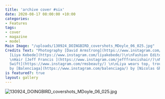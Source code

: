 ```yaml
---
title: 'archive cover #six'
date: 2020-08-17 08:00:00 +10:00
categories:
- Features
tags:
- cover
- magazine
- model
Main Image: "/uploads/130924_DOINGBIRD_covershots_MDoyle_06_025.jpg"
Credits Text: "Photography [David Armstrong](https://www.instagram.com/davidarmstrongarchive/)\nModel
  [Liya Kebede](https://www.instagram.com/liyakebede/)\n\nFashion Editor [Trevor Stones](https://www.instagram.com/trevorstones/)
  \nHair [Jeff Francis ](https://www.instagram.com/jefffrancishair/)\nMake up [Rose-Marie
  Swift](https://www.instagram.com/rmsbeauty/) \n\nLiya wears top, trousers & belt
  by [Balenciaga](https://www.instagram.com/balenciaga/) by [Nicolas Ghesquiere](https://www.instagram.com/nicolasghesquiere/)\n"
is featured?: true
layout: gallery
---
```


![130924_DOINGBIRD_covershots_MDoyle_06_025.jpg](/uploads/130924_DOINGBIRD_covershots_MDoyle_06_025.jpg)